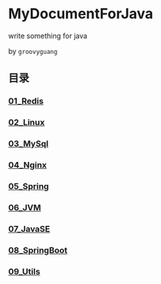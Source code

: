 # MyDocumentForJava
write something for java 
<p> 
  
by `groovyguang`

## 目录

### [01_Redis](./main/01_Redis/RedisDirectory.md)

### [02_Linux](./main/02_Linux/LinuxDirectory.md)

### [03_MySql](./main/03_MySql/MySqlDirectory.md)

### [04_Nginx](./main/04_Nginx/NginxDirectory.md)

### [05_Spring](./main/05_Spring/SpringDirectory.md)

### [06_JVM](./main/06_JVM/JVMDirectory.md)

### [07_JavaSE](./main/07_JavaSE/JavaSEDirectory.md)

### [08_SpringBoot](./main/08_SpringBoot/SpringBootDirectory.md)

### [09_Utils](./main/09_Utils/UtilsDirectory.md)

 

